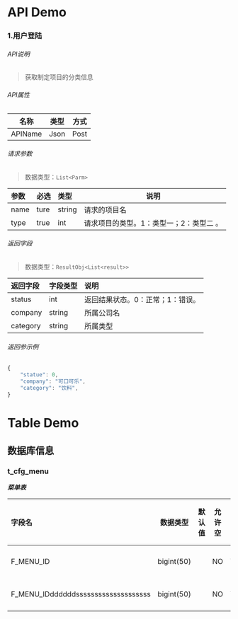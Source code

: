 

# API Demo

### 1.用户登陆
###### API说明
> 获取制定项目的分类信息

###### API属性

| 名称           |类型| 方式   |
|--------------|---|------|
| APIName      |Json| Post |

###### 请求参数

> 数据类型：```List<Parm>```

|参数|必选|类型|说明|
|:-----  |:-------|:-----|-----                               |
|name    |ture    |string|请求的项目名                          |
|type    |true    |int   |请求项目的类型。1：类型一；2：类型二 。|

###### 返回字段

> 数据类型：```ResultObj<List<result>>```

|返回字段|字段类型|说明                              |
|:-----   |:------|:-----------------------------   |
|status   |int    |返回结果状态。0：正常；1：错误。   |
|company  |string | 所属公司名                      |
|category |string |所属类型                         |

###### 返回参示例
``` javascript
{
    "statue": 0,
    "company": "可口可乐",
    "category": "饮料",
}
```

# Table Demo

## 数据库信息

### t_cfg_menu
***菜单表***

| 字段名                                  | 数据类型       | 默认值 | 允许空   | 是否主键 | 注释  |
|:-------------------------------------|------------|-----|-------|------|-----|
| F_MENU_ID                            | bigint(50) |     | NO    | YES | 菜单ID |
| F_MENU_IDddddddssssssssssssssssssss  | bigint(50) |     | NO    | YES | 菜单ID |
 